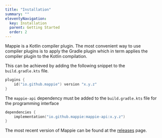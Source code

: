 ```yaml
---
title: "Installation"
summary: ""
eleventyNavigation:
  key: Installation
  parent: Getting Started
  order: 2
---
```


Mappie is a Kotlin compiler plugin. The most convenient way to use compiler plugins is
to apply the Gradle plugin which in term applies the compiler plugin to the Kotlin compilation.

This can be achieved by adding the following snippet to the `build.gradle.kts` file.
```kotlin
plugins {
    id("io.github.mappie") version "x.y.z"
}
```
The `mappie-api` dependency must be added to the `build.gradle.kts` file for the programming interface
```kotlin
dependencies {
    implementation("io.github.mappie:mappie-api:x.y.z")
}
```
The most recent version of Mappie can be found at the [releases](https://github.com/Mr-Mappie/mappie/releases) page.